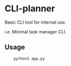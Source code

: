 # CLI-planner

Basic CLI tool for internal use.

i.e. Minimal task manager CLI.

## Usage

```bash 
    python3 app.py
```
